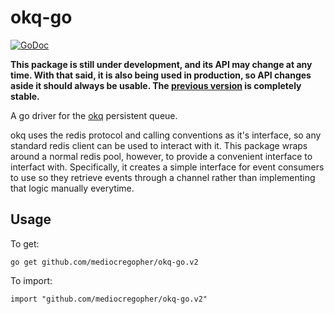 # okq-go

[![GoDoc](https://godoc.org/github.com/mediocregopher/okq-go.v2?status.svg)](https://godoc.org/github.com/mediocregopher/okq-go.v2)

**This package is still under development, and its API may change at any time.
With that said, it is also being used in production, so API changes aside it
should always be usable. The [previous
version](https://github.com/mediocregopher/okq-go) is completely stable.**

A go driver for the [okq](https://github.com/mc0/okq) persistent queue.

okq uses the redis protocol and calling conventions as it's interface, so any
standard redis client can be used to interact with it. This package wraps around
a normal redis pool, however, to provide a convenient interface to interfact
with. Specifically, it creates a simple interface for event consumers to use so
they retrieve events through a channel rather than implementing that logic
manually everytime.

## Usage

To get:

    go get github.com/mediocregopher/okq-go.v2

To import:

    import "github.com/mediocregopher/okq-go.v2"

